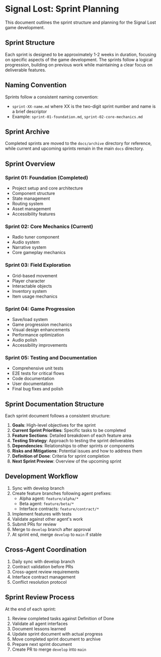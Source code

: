 # Signal Lost: Sprint Planning

This document outlines the sprint structure and planning for the Signal Lost game development.

## Sprint Structure

Each sprint is designed to be approximately 1-2 weeks in duration, focusing on specific aspects of the game development. The sprints follow a logical progression, building on previous work while maintaining a clear focus on deliverable features.

## Naming Convention

Sprints follow a consistent naming convention:
- `sprint-XX-name.md` where XX is the two-digit sprint number and name is a brief descriptor
- Example: `sprint-01-foundation.md`, `sprint-02-core-mechanics.md`

## Sprint Archive

Completed sprints are moved to the `docs/archive` directory for reference, while current and upcoming sprints remain in the main `docs` directory.

## Sprint Overview

### Sprint 01: Foundation (Completed)
- Project setup and core architecture
- Component structure
- State management
- Routing system
- Asset management
- Accessibility features

### Sprint 02: Core Mechanics (Current)
- Radio tuner component
- Audio system
- Narrative system
- Core gameplay mechanics

### Sprint 03: Field Exploration
- Grid-based movement
- Player character
- Interactable objects
- Inventory system
- Item usage mechanics

### Sprint 04: Game Progression
- Save/load system
- Game progression mechanics
- Visual design enhancements
- Performance optimization
- Audio polish
- Accessibility improvements

### Sprint 05: Testing and Documentation
- Comprehensive unit tests
- E2E tests for critical flows
- Code documentation
- User documentation
- Final bug fixes and polish

## Sprint Documentation Structure

Each sprint document follows a consistent structure:

1. **Goals**: High-level objectives for the sprint
2. **Current Sprint Priorities**: Specific tasks to be completed
3. **Feature Sections**: Detailed breakdown of each feature area
4. **Testing Strategy**: Approach to testing the sprint deliverables
5. **Dependencies**: Relationships to other sprints or components
6. **Risks and Mitigations**: Potential issues and how to address them
7. **Definition of Done**: Criteria for sprint completion
8. **Next Sprint Preview**: Overview of the upcoming sprint

## Development Workflow

1. Sync with develop branch
2. Create feature branches following agent prefixes:
   - Alpha agent: `feature/alpha/*`
   - Beta agent: `feature/beta/*`
   - Interface contracts: `feature/contract/*`
3. Implement features with tests
4. Validate against other agent's work
5. Submit PRs for review
6. Merge to `develop` branch after approval
7. At sprint end, merge `develop` to `main` if stable

## Cross-Agent Coordination

1. Daily sync with develop branch
2. Contract validation before PRs
3. Cross-agent review requirements
4. Interface contract management
5. Conflict resolution protocol

## Sprint Review Process

At the end of each sprint:
1. Review completed tasks against Definition of Done
2. Validate all agent interfaces
3. Document lessons learned
4. Update sprint document with actual progress
5. Move completed sprint document to archive
6. Prepare next sprint document
7. Create PR to merge `develop` into `main`

